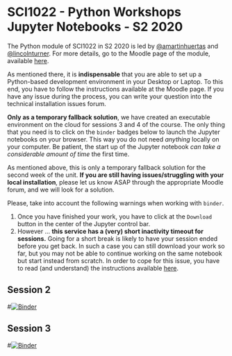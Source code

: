 # SCI1022 - Python Workshops Jupyter Notebooks - S2 2020

The Python module of SCI1022 in S2 2020 is led by [@amartinhuertas](https://github.com/amartinhuertas) and [@lincolnturner](https://github.com/lincolnturner). For more details, go to the Moodle page of the module, available [here](https://lms.monash.edu/course/view.php?id=100198).

As mentioned there, it is **indispensable** that you are able to set up a Python-based development environment in your Desktop or Laptop. To this end, you have to follow the instructions available at the Moodle page. If you have any issue during the process, you can write your question into the technical installation issues forum.

**Only as a temporary fallback solution**, we have created an executable environment on the cloud for sessions 3 and 4 of the course. The only thing that you need is to click on the `binder` badges  below to launch the Jupyter notebooks on your browser. This way you do not need _anything_ locally on your computer. Be patient, the start up of the Jupyter notebook _can take a considerable amount of time_ the first time.

As mentioned above, this is only a temporary fallback solution for the second week of the unit. **If you are still having issues/struggling with your local installation**, please let us know 
ASAP through the appropriate Moodle forum, and we will look for a solution. 

Please, take into account the following warnings when working with `binder`. 

1. Once you have finished your work, you have to click at the `Download` button in the center of the Jupyter control bar. 
2. However ...
**this service has a (very) short inactivity timeout for sessions.**
 Going for a short break is likely to have your session ended before you get back. In such a case you can still download your work so far, but you may not be able to continue working on the same notebook but start instead from scratch. In order to cope for this issue, you have to read (and understand) the instructions available [here](https://discourse.jupyter.org/t/getting-your-notebook-after-your-binder-has-stopped/3268).
 
## Session 2 

#[![Binder](https://mybinder.org/badge_logo.svg)]()

## Session 3

#[![Binder](https://mybinder.org/badge_logo.svg)]()






